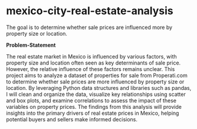 # mexico-city-real-estate-analysis
The goal is to determine whether sale prices are influenced more by property size or location.

**Problem-Statement**

The real estate market in Mexico is influenced by various factors, with property size and location often seen as key determinants of sale price. However, the relative influence of these factors remains unclear. This project aims to analyze a dataset of properties for sale from Properati.com to determine whether sale prices are more influenced by property size or location. By leveraging Python data structures and libraries such as pandas, I will clean and organize the data, visualize key relationships using scatter and box plots, and examine correlations to assess the impact of these variables on property prices. The findings from this analysis will provide insights into the primary drivers of real estate prices in Mexico, helping potential buyers and sellers make informed decisions.



